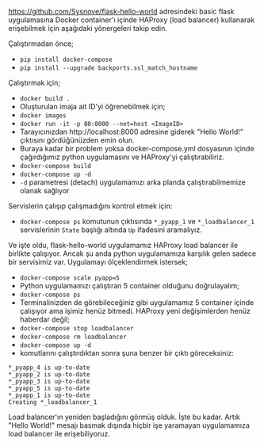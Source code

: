https://github.com/Sysnove/flask-hello-world adresindeki basic flask uygulamasına Docker container'ı içinde HAProxy (load balancer) kullanarak erişebilmek için aşağıdaki yönergeleri takip edin.

Çalıştırmadan önce;
  - `pip install docker-compose`
  - `pip install --upgrade backports.ssl_match_hostname`
  
Çalıştırmak için;

  - `docker build .`
  - Oluşturulan imaja ait ID'yi öğrenebilmek için;
  - `docker images`
  - `docker run -it -p 80:8000 --net=host <ImageID>`
  - Tarayıcınızdan http://localhost:8000 adresine giderek "Hello World!" çıktısını gördüğünüzden emin olun.
  - Buraya kadar bir problem yoksa docker-compose.yml dosyasının içinde çağırdığımız python uygulamasını ve HAProxy'yi çalıştırabiliriz.
  - `docker-compose build`
  - `docker-compose up -d`
  - `-d` parametresi (detach) uygulamamızı arka planda çalıştırabilmemize olanak sağlıyor

Servislerin çalışıp çalışmadığını kontrol etmek için:
  - `docker-compose ps` komutunun çıktısında `*_pyapp_1` ve `*_loadbalancer_1` servislerinin `State` başlığı altında `Up` ifadesini aramalıyız.
  
Ve işte oldu, flask-hello-world uygulamamız HAProxy load balancer ile birlikte çalışıyor.
Ancak şu anda python uygulamamıza karşılık gelen sadece bir servisimiz var. Uygulamayı ölçeklendirmek istersek;
  - `docker-compose scale pyapp=5`
  - Python uygulamamızı çalıştıran 5 container olduğunu doğrulayalım;
  - `docker-compose ps`
  - Terminalinizden de görebileceğiniz gibi uygulamamız 5 container içinde çalışıyor ama işimiz henüz bitmedi. HAProxy yeni değişimlerden henüz haberdar değil;
  - `docker-compose stop loadbalancer`
  - `docker-compose rm loadbalancer`
  - `docker-compose up -d` 
  - komutlarını çalıştırdıktan sonra şuna benzer bir çıktı göreceksiniz:
  ```
  *_pyapp_4 is up-to-date
  *_pyapp_2 is up-to-date  
  *_pyapp_3 is up-to-date  
  *_pyapp_5 is up-to-date  
  *_pyapp_1 is up-to-date  
  Creating *_loadbalancer_1 
  ```
Load balancer'ın yeniden başladığını görmüş olduk. 
İşte bu kadar. Artık "Hello World!" mesajı basmak dışında hiçbir işe yaramayan uygulamamıza load balancer ile erişebiliyoruz. 
